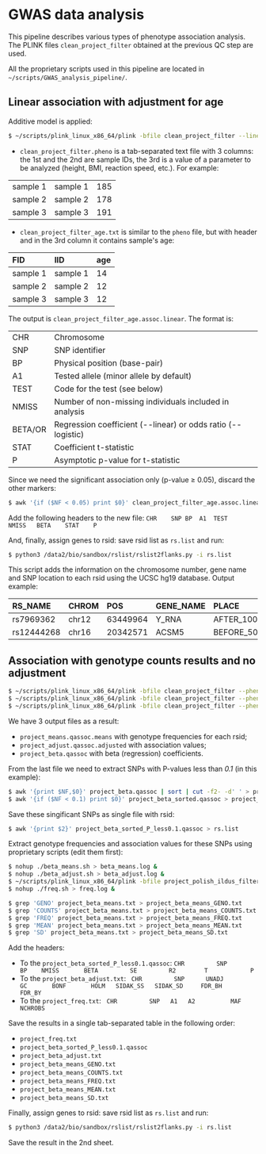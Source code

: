 # GWAS data analysis
This pipeline describes various types of phenotype association analysis. The PLINK files `clean_project_filter` obtained at the previous QC step are used.

All the proprietary scripts used in this pipeline are located in `~/scripts/GWAS_analysis_pipeline/`.

## Linear association with adjustment for age
Additive model is applied:
```bash
$ ~/scripts/plink_linux_x86_64/plink -bfile clean_project_filter --linear --pheno clean_project_filter.pheno --covar clean_project_filter_age.txt --hide-covar --covar-name age -out output_directory
```
- `clean_project_filter.pheno` is a tab-separated text file with 3 columns: the 1st and the 2nd are sample IDs, the 3rd is a value of a parameter to be analyzed (height, BMI, reaction speed, etc.). For example:

|          |          |     |
| :------- |:---------| :-- |
| sample 1 | sample 1 | 185 |
| sample 2 | sample 2 | 178 |
| sample 3 | sample 3 | 191 |

-  `clean_project_filter_age.txt` is similar to the `pheno` file, but with header and in the 3rd column it contains sample's age:

| FID      | IID      | age |
| :------- |:---------| :-- |
| sample 1 | sample 1 | 14  |
| sample 2 | sample 2 | 12  |
| sample 3 | sample 3 | 12  |

The output is `clean_project_filter_age.assoc.linear`. The format is:

|       |                                                            |
|:----- |:---------------------------------------------------------- | 
|CHR    |Chromosome                                                  |
|SNP    |SNP identifier                                              |
|BP     |Physical position (base-pair)                               |
|A1     |Tested allele (minor allele by default)                     |
|TEST   |Code for the test (see below)                               |
|NMISS  |Number of non-missing individuals included in analysis      |
|BETA/OR|Regression coefficient (--linear) or odds ratio (--logistic)|
|STAT   |Coefficient t-statistic                                     |
|P      |Asymptotic p-value for t-statistic                          |

Since we need the significant association only (p-value ≥ 0.05), discard the other markers:
```bash
$ awk '{if ($NF < 0.05) print $0}' clean_project_filter_age.assoc.linear > clean_project_filter_age.assoc.linear_0.05.txt
```
Add the following headers to the new file:
`CHR	SNP	BP	A1	TEST	NMISS	BETA	STAT	P`

And, finally, assign genes to rsid: save rsid list as `rs.list` and run:
```bash
$ python3 /data2/bio/sandbox/rslist/rslist2flanks.py -i rs.list
```
This script adds the information on the chromosome number, gene name and SNP location to each rsid using the UCSC hg19 database. Output example:

|RS_NAME   |CHROM|POS     |GENE_NAME|PLACE       |
|:-------- |:--- |:------ |:--------|:---------- |
|rs7969362 |chr12|63449964|Y_RNA    |AFTER_100000|
|rs12444268|chr16|20342571|ACSM5    |BEFORE_50000|

## Association with genotype counts results and no adjustment
```bash
$ ~/scripts/plink_linux_x86_64/plink -bfile clean_project_filter --pheno clean_project_filter.pheno -assoc --qt-means -out project_means
$ ~/scripts/plink_linux_x86_64/plink -bfile clean_project_filter --pheno clean_project_filter.pheno -assoc --adjust -out project_adjust
$ ~/scripts/plink_linux_x86_64/plink -bfile clean_project_filter --pheno clean_project_filter.pheno -assoc -out project_beta
```
We have 3 output files as a result:
- `project_means.qassoc.means` with genotype frequencies for each rsid;
- `project_adjust.qassoc.adjusted` with association values;
- `project_beta.qassoc` with beta (regression) coefficients.

From the last file we need to extract SNPs with P-values less than _0.1_ (in this example):
```bash
$ awk '{print $NF,$0}' project_beta.qassoc | sort | cut -f2- -d' ' > project_beta_sorted.qassoc
$ awk '{if ($NF < 0.1) print $0}' project_beta_sorted.qassoc > project_beta_sorted_P_less0.1.qassoc
```
Save these singificant SNPs as single file with rsid:
```bash
$ awk '{print $2}' project_beta_sorted_P_less0.1.qassoc > rs.list
```
Extract genotype frequencies and association values for these SNPs using proprietary scripts (edit them first):
 ```bash
$ nohup ./beta_means.sh > beta_means.log &
$ nohup ./beta_adjust.sh > beta_adjust.log &
$ ~/scripts/plink_linux_x86_64/plink -bfile project_polish_ildus_filter --freq
$ nohup ./freq.sh > freq.log &

$ grep 'GENO' project_beta_means.txt > project_beta_means_GENO.txt
$ grep 'COUNTS' project_beta_means.txt > project_beta_means_COUNTS.txt
$ grep 'FREQ' project_beta_means.txt > project_beta_means_FREQ.txt
$ grep 'MEAN' project_beta_means.txt > project_beta_means_MEAN.txt
$ grep 'SD' project_beta_means.txt > project_beta_means_SD.txt
```
Add the headers: 
- To the `project_beta_sorted_P_less0.1.qassoc`:
` CHR         SNP         BP    NMISS       BETA         SE         R2        T            P `
- To the `project_beta_adjust.txt`:
` CHR         SNP      UNADJ         GC       BONF       HOLM   SIDAK_SS   SIDAK_SD     FDR_BH     FDR_BY`
- To the `project_freq.txt`:
` CHR         SNP   A1   A2          MAF  NCHROBS`

Save the results in a single tab-separated table in the following order:
- `project_freq.txt`
- `project_beta_sorted_P_less0.1.qassoc`
- `project_beta_adjust.txt`
- `project_beta_means_GENO.txt`
- `project_beta_means_COUNTS.txt`
- `project_beta_means_FREQ.txt`
- `project_beta_means_MEAN.txt`
- `project_beta_means_SD.txt`

Finally, assign genes to rsid: save rsid list as `rs.list` and run:
```bash
$ python3 /data2/bio/sandbox/rslist/rslist2flanks.py -i rs.list
```
Save the result in the 2nd sheet.

